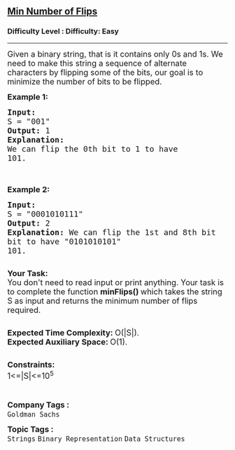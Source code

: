 <h2><a href="https://www.geeksforgeeks.org/problems/min-number-of-flips3210/1?page=2&category=Strings&difficulty=Easy,Medium&status=unsolved&sortBy=submissions">Min Number of Flips</a></h2><h3>Difficulty Level : Difficulty: Easy</h3><hr><div class="problems_problem_content__Xm_eO"><p><span style="font-size:18px">Given a binary string, that is it contains only 0s and 1s. We need to make this string a sequence of alternate characters by flipping some of the bits, our goal is to minimize the number of bits to be flipped.</span></p>

<p><span style="font-size:18px"><strong>Example 1:</strong></span></p>

<pre><span style="font-size:18px"><strong>Input:</strong>
S = "001"
<strong>Output: </strong>1
<strong>Explanation:</strong> 
We can flip the 0th bit to 1 to have
101.

</span>
</pre>

<p><span style="font-size:18px"><strong>Example 2:</strong></span></p>

<pre><span style="font-size:18px"><strong>Input:</strong>
S = "0001010111" 
<strong>Output: </strong>2
<strong>Explanation:</strong> We can flip the 1st and 8th bit 
bit to have "0101010101"
101.
</span></pre>

<p><br>
<span style="font-size:18px"><strong>Your Task:</strong><br>
You don't need to read input or print anything. Your task is to complete the function&nbsp;<strong>minFlips()&nbsp;</strong>which takes the string S as input and returns the minimum number of flips required.</span></p>

<p><br>
<span style="font-size:18px"><strong>Expected Time Complexity:&nbsp;</strong>O(|S|).<br>
<strong>Expected Auxiliary Space:&nbsp;</strong>O(1).</span></p>

<p><br>
<span style="font-size:18px"><strong>Constraints:</strong><br>
1&lt;=|S|&lt;=10<sup>5</sup></span></p>

<p>&nbsp;</p>
</div><p><span style=font-size:18px><strong>Company Tags : </strong><br><code>Goldman Sachs</code>&nbsp;<br><p><span style=font-size:18px><strong>Topic Tags : </strong><br><code>Strings</code>&nbsp;<code>Binary Representation</code>&nbsp;<code>Data Structures</code>&nbsp;